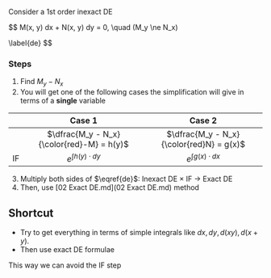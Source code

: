 Consider a 1st order inexact DE

$$
M(x, y) dx + N(x, y) dy = 0, \quad
(M_y \ne N_x)

\label{de}
$$

### **Steps**

1. Find $M_y - N_x$
2. You will get one of the following cases
   the simplification will give in terms of a **single** variable

|      |                  Case 1                   |                  Case 2                  |
| :--: | :---------------------------------------: | :--------------------------------------: |
|      | $\dfrac{M_y - N_x}{\color{red}-M} = h(y)$ | $\dfrac{M_y - N_x}{\color{red}N} = g(x)$ |
|  IF  |         $e^{\int h(y) \cdot dy}$          |         $e^{\int g(x) \cdot dx}$         |

3. Multiply both sides of $\eqref{de}$:
   Inexact DE $\times$ IF $\to$ Exact DE
4. Then, use [02 Exact DE.md](02 Exact DE.md) method

## Shortcut

- Try to get everything in terms of simple integrals like $dx, dy, d(xy),d(x+y)$.
- Then use exact DE formulae

This way we can avoid the IF step
